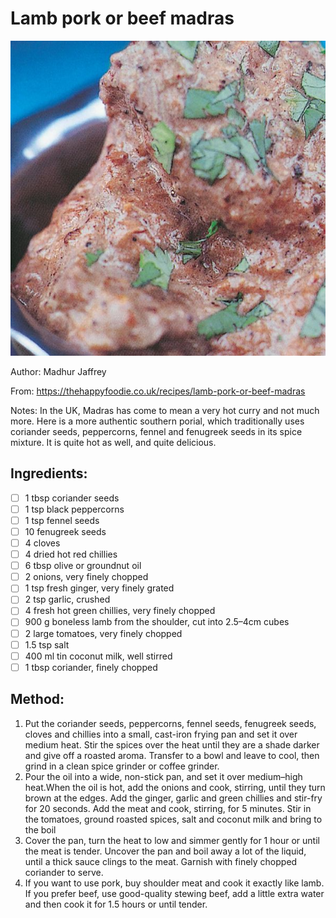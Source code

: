 # Lamb pork or beef madras
![](../images/lamb-pork-or-beef-madras.jpg)

Author: Madhur Jaffrey

From: https://thehappyfoodie.co.uk/recipes/lamb-pork-or-beef-madras

Notes: In the UK, Madras has come to mean a very hot curry and not much more. Here is a more authentic southern porial, which traditionally uses coriander seeds, peppercorns, fennel and fenugreek seeds in its spice mixture. It is quite hot as well, and quite delicious.

## Ingredients:
- [ ] 1 tbsp  coriander seeds
- [ ] 1 tsp black peppercorns
- [ ] 1 tsp fennel seeds
- [ ] 10 fenugreek seeds
- [ ] 4 cloves
- [ ] 4 dried hot red chillies
- [ ] 6 tbsp olive or groundnut oil
- [ ] 2 onions, very finely chopped
- [ ] 1 tsp fresh ginger, very finely grated
- [ ] 2 tsp garlic, crushed
- [ ] 4 fresh hot green chillies, very finely chopped
- [ ] 900 g boneless lamb from the shoulder, cut into 2.5–4cm cubes
- [ ] 2 large tomatoes, very finely chopped
- [ ] 1.5 tsp salt
- [ ] 400 ml tin coconut milk, well stirred
- [ ] 1 tbsp coriander, finely chopped

## Method:
1. Put the coriander seeds, peppercorns, fennel seeds, fenugreek seeds, cloves and chillies into a small, cast-iron frying pan and set it over medium heat. Stir the spices over the heat until they are a shade darker and give off a roasted aroma. Transfer to a bowl and leave to cool, then grind in a clean spice grinder or coffee grinder.
2. Pour the oil into a wide, non-stick pan, and set it over medium–high heat.When the oil is hot, add the onions and cook, stirring, until they turn brown at the edges. Add the ginger, garlic and green chillies and stir-fry for 20 seconds. Add the meat and cook, stirring, for 5 minutes. Stir in the tomatoes, ground roasted spices, salt and coconut milk and bring to the boil
3. Cover the pan, turn the heat to low and simmer gently for 1 hour or until the meat is tender. Uncover the pan and boil away a lot of the liquid, until a thick sauce clings to the meat. Garnish with finely chopped coriander to serve.
4. If you want to use pork, buy shoulder meat and cook it exactly like lamb. If you prefer beef, use good-quality stewing beef, add a little extra water and then cook it for 1.5 hours or until tender.